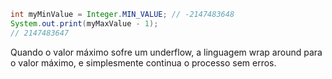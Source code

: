 

```Java
int myMinValue = Integer.MIN_VALUE; // -2147483648
System.out.print(myMaxValue - 1);
// 2147483647
```

Quando o valor máximo sofre um underflow, a linguagem wrap around para o valor máximo, e simplesmente continua o processo sem erros.